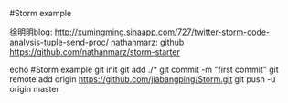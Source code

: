 #Storm example 

徐明明blog: http://xumingming.sinaapp.com/727/twitter-storm-code-analysis-tuple-send-proc/ 
nathanmarz: github https://github.com/nathanmarz/storm-starter



echo #Storm example
git init 
git add ./*
git commit -m "first commit"
git remote add origin https://github.com/jiabangping/Storm.git
git push -u origin master